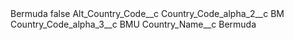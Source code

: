 <?xml version="1.0" encoding="UTF-8"?>
<CustomMetadata xmlns="http://soap.sforce.com/2006/04/metadata" xmlns:xsi="http://www.w3.org/2001/XMLSchema-instance" xmlns:xsd="http://www.w3.org/2001/XMLSchema">
    <label>Bermuda</label>
    <protected>false</protected>
    <values>
        <field>Alt_Country_Code__c</field>
        <value xsi:nil="true"/>
    </values>
    <values>
        <field>Country_Code_alpha_2__c</field>
        <value xsi:type="xsd:string">BM</value>
    </values>
    <values>
        <field>Country_Code_alpha_3__c</field>
        <value xsi:type="xsd:string">BMU</value>
    </values>
    <values>
        <field>Country_Name__c</field>
        <value xsi:type="xsd:string">Bermuda</value>
    </values>
</CustomMetadata>
